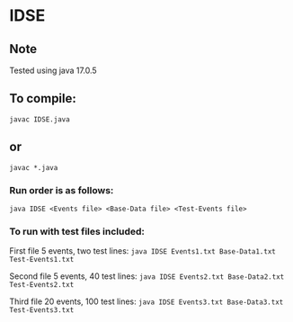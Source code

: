 # IDSE

## Note
Tested using java 17.0.5

## To compile:
`javac IDSE.java`

## or

`javac *.java`

### Run order is as follows:
`java IDSE <Events file> <Base-Data file> <Test-Events file>
`

### To run with test files included:

First file 5 events, two test lines:
`java IDSE Events1.txt Base-Data1.txt Test-Events1.txt
`

Second file 5 events, 40 test lines:
`java IDSE Events2.txt Base-Data2.txt Test-Events2.txt
`

Third file 20 events, 100 test lines:
`java IDSE Events3.txt Base-Data3.txt Test-Events3.txt`
